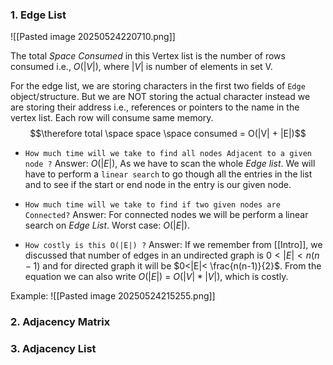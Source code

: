 ### 1. Edge List
![[Pasted image 20250524220710.png]]

The total *Space Consumed* in this Vertex list is the number of rows consumed i.e., $O(|V|)$, where $|V|$ is number of elements in set V. 

 For the edge list, we are storing characters in the first two fields of `Edge` object/structure. But we are NOT storing the actual character instead we are storing their address i.e., references or pointers to the name in the vertex list.
 Each row will consume same memory.
$$\therefore total \space space \space consumed = O(|V| + |E|)$$

- `How much time will we take to find all nodes Adjacent to a given node ?`
Answer: $O(|E|)$, As we have to scan the whole *Edge list*. We will have to perform a `linear search` to go though all the entries in the list and to see if the start or end node in the entry is our given node.

- `How much time will we take to find if two given nodes are Connected?`
Answer: For connected nodes we will be perform a linear search on *Edge List*. Worst case: $O(|E|)$. 

- `How costly is this O(|E|) ?`
Answer: If we remember from [[Intro]], we discussed that number of edges in an undirected graph is $0<|E|<n(n-1)$ and for directed graph it will be $0<|E|< \frac{n(n-1)}{2}$. From the equation we can also write $O(|E|)$ = $O(|V|*|V|)$, which is costly.

Example:
![[Pasted image 20250524215255.png]]

### 2. Adjacency Matrix
### 3. Adjacency List